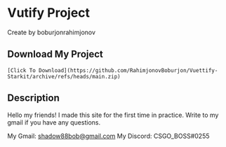 # Vutify Project

Create by boburjonrahimjonov

## Download My Project

```https
[Click To Download](https://github.com/RahimjonovBoburjon/Vuettify-Starkit/archive/refs/heads/main.zip)
```

## Description

Hello my friends! I made this site for the first time in practice. Write to my gmail if you have any questions.

My Gmail: shadow88bob@gmail.com
My Discord: CSGO_BOSS#0255